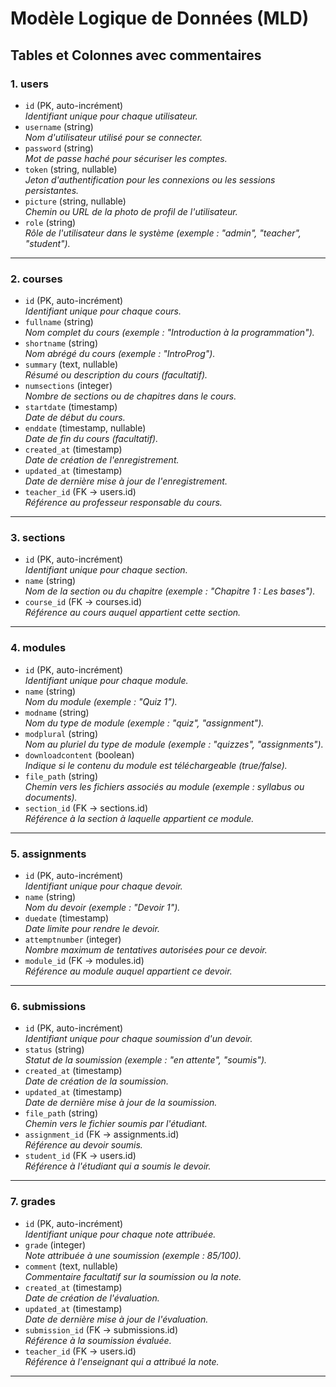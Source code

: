 # Modèle Logique de Données (MLD)

## Tables et Colonnes avec commentaires

### 1. **users**
- `id` (PK, auto-incrément)  
  *Identifiant unique pour chaque utilisateur.*
- `username` (string)  
  *Nom d'utilisateur utilisé pour se connecter.*
- `password` (string)  
  *Mot de passe haché pour sécuriser les comptes.*
- `token` (string, nullable)  
  *Jeton d'authentification pour les connexions ou les sessions persistantes.*
- `picture` (string, nullable)  
  *Chemin ou URL de la photo de profil de l'utilisateur.*
- `role` (string)  
  *Rôle de l'utilisateur dans le système (exemple : "admin", "teacher", "student").*

---

### 2. **courses**
- `id` (PK, auto-incrément)  
  *Identifiant unique pour chaque cours.*
- `fullname` (string)  
  *Nom complet du cours (exemple : "Introduction à la programmation").*
- `shortname` (string)  
  *Nom abrégé du cours (exemple : "IntroProg").*
- `summary` (text, nullable)  
  *Résumé ou description du cours (facultatif).*
- `numsections` (integer)  
  *Nombre de sections ou de chapitres dans le cours.*
- `startdate` (timestamp)  
  *Date de début du cours.*
- `enddate` (timestamp, nullable)  
  *Date de fin du cours (facultatif).*
- `created_at` (timestamp)  
  *Date de création de l'enregistrement.*
- `updated_at` (timestamp)  
  *Date de dernière mise à jour de l'enregistrement.*
- `teacher_id` (FK -> users.id)  
  *Référence au professeur responsable du cours.*

---

### 3. **sections**
- `id` (PK, auto-incrément)  
  *Identifiant unique pour chaque section.*
- `name` (string)  
  *Nom de la section ou du chapitre (exemple : "Chapitre 1 : Les bases").*
- `course_id` (FK -> courses.id)  
  *Référence au cours auquel appartient cette section.*

---

### 4. **modules**
- `id` (PK, auto-incrément)  
  *Identifiant unique pour chaque module.*
- `name` (string)  
  *Nom du module (exemple : "Quiz 1").*
- `modname` (string)  
  *Nom du type de module (exemple : "quiz", "assignment").*
- `modplural` (string)  
  *Nom au pluriel du type de module (exemple : "quizzes", "assignments").*
- `downloadcontent` (boolean)  
  *Indique si le contenu du module est téléchargeable (true/false).*
- `file_path` (string)  
  *Chemin vers les fichiers associés au module (exemple : syllabus ou documents).*
- `section_id` (FK -> sections.id)  
  *Référence à la section à laquelle appartient ce module.*

---

### 5. **assignments**
- `id` (PK, auto-incrément)  
  *Identifiant unique pour chaque devoir.*
- `name` (string)  
  *Nom du devoir (exemple : "Devoir 1").*
- `duedate` (timestamp)  
  *Date limite pour rendre le devoir.*
- `attemptnumber` (integer)  
  *Nombre maximum de tentatives autorisées pour ce devoir.*
- `module_id` (FK -> modules.id)  
  *Référence au module auquel appartient ce devoir.*

---

### 6. **submissions**
- `id` (PK, auto-incrément)  
  *Identifiant unique pour chaque soumission d'un devoir.*
- `status` (string)  
  *Statut de la soumission (exemple : "en attente", "soumis").*
- `created_at` (timestamp)  
  *Date de création de la soumission.*
- `updated_at` (timestamp)  
  *Date de dernière mise à jour de la soumission.*
- `file_path` (string)  
  *Chemin vers le fichier soumis par l'étudiant.*
- `assignment_id` (FK -> assignments.id)  
  *Référence au devoir soumis.*
- `student_id` (FK -> users.id)  
  *Référence à l'étudiant qui a soumis le devoir.*

---

### 7. **grades**
- `id` (PK, auto-incrément)  
  *Identifiant unique pour chaque note attribuée.*
- `grade` (integer)  
  *Note attribuée à une soumission (exemple : 85/100).*
- `comment` (text, nullable)  
  *Commentaire facultatif sur la soumission ou la note.*
- `created_at` (timestamp)  
  *Date de création de l'évaluation.*
- `updated_at` (timestamp)  
  *Date de dernière mise à jour de l'évaluation.*
- `submission_id` (FK -> submissions.id)  
  *Référence à la soumission évaluée.*
- `teacher_id` (FK -> users.id)  
  *Référence à l'enseignant qui a attribué la note.*

---
